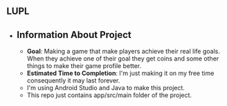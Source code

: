 ## LUPL
 * ## Information About Project
   * **Goal**: Making a game that make players achieve their real life goals. When they achieve one of their goal they get coins and some other things to make their game profile better.
   * **Estimated Time to Completion**: I'm just making it on my free time consequently it may last forever.
   * I'm using Android Studio and Java to make this project.
   * This repo just contains app/src/main folder of the project.
